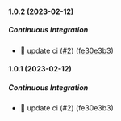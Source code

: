 #### 1.0.2 (2023-02-12)

##### Continuous Integration

*  🎡 update ci ([#2](https://github.com/60-min-code/nestjs-db-seeder/pull/2)) ([fe30e3b3](https://github.com/60-min-code/nestjs-db-seeder/commit/fe30e3b3a61742108a7eefeaabb96ad06836db2e))

#### 1.0.1 (2023-02-12)

##### Continuous Integration

*  🎡 update ci (#2) (fe30e3b3)

